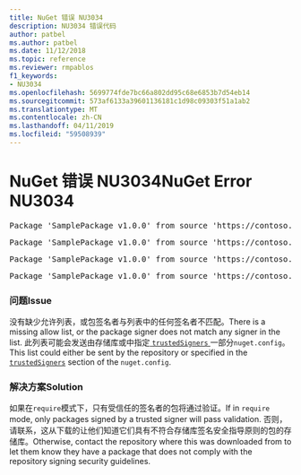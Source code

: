 ```yaml
---
title: NuGet 错误 NU3034
description: NU3034 错误代码
author: patbel
ms.author: patbel
ms.date: 11/12/2018
ms.topic: reference
ms.reviewer: rmpablos
f1_keywords:
- NU3034
ms.openlocfilehash: 5699774fde7bc66a802dd95c68e6853b7d54eb14
ms.sourcegitcommit: 573af6133a39601136181c1d98c09303f51a1ab2
ms.translationtype: MT
ms.contentlocale: zh-CN
ms.lasthandoff: 04/11/2019
ms.locfileid: "59508939"
---
```

# <a name="nuget-error-nu3034"></a><span data-ttu-id="d39f5-103">NuGet 错误 NU3034</span><span class="sxs-lookup"><span data-stu-id="d39f5-103">NuGet Error NU3034</span></span>

<pre>Package 'SamplePackage v1.0.0' from source 'https://contoso.com/index.json': signatureValidationMode is set to require, so packages are allowed only if signed by trusted signers; however, no trusted signers were specified.</pre>
<pre>Package 'SamplePackage v1.0.0' from source 'https://contoso.com/index.json': The package signature certificate fingerprint does not match any certificate fingerprint in the allow list.</pre>
<pre>Package 'SamplePackage v1.0.0' from source 'https://contoso.com/index.json': This repository indicated that all its packages are repository signed; however, it listed no signing certificates.</pre>
<pre>Package 'SamplePackage v1.0.0' from source 'https://contoso.com/index.json': This package was not repository signed with a certificate listed by this repository.</pre>

### <a name="issue"></a><span data-ttu-id="d39f5-104">问题</span><span class="sxs-lookup"><span data-stu-id="d39f5-104">Issue</span></span>

<span data-ttu-id="d39f5-105">没有缺少允许列表，或包签名者与列表中的任何签名者不匹配。</span><span class="sxs-lookup"><span data-stu-id="d39f5-105">There is a missing allow list, or the package signer does not match any signer in the list.</span></span> <span data-ttu-id="d39f5-106">此列表可能会发送由存储库或中指定[ `trustedSigners` ](../nuget-config-file.md#trustedsigners-section)一部分`nuget.config`。</span><span class="sxs-lookup"><span data-stu-id="d39f5-106">This list could either be sent by the repository or specified in the [`trustedSigners`](../nuget-config-file.md#trustedsigners-section) section of the `nuget.config`.</span></span>

### <a name="solution"></a><span data-ttu-id="d39f5-107">解决方案</span><span class="sxs-lookup"><span data-stu-id="d39f5-107">Solution</span></span>

<span data-ttu-id="d39f5-108">如果在`require`模式下，只有受信任的签名者的包将通过验证。</span><span class="sxs-lookup"><span data-stu-id="d39f5-108">If in `require` mode, only packages signed by a trusted signer will pass validation.</span></span> <span data-ttu-id="d39f5-109">否则，请联系，这从下载的让他们知道它们具有不符合存储库签名安全指导原则的包的存储库。</span><span class="sxs-lookup"><span data-stu-id="d39f5-109">Otherwise, contact the repository where this was downloaded from to let them know they have a package that does not comply with the repository signing security guidelines.</span></span>
